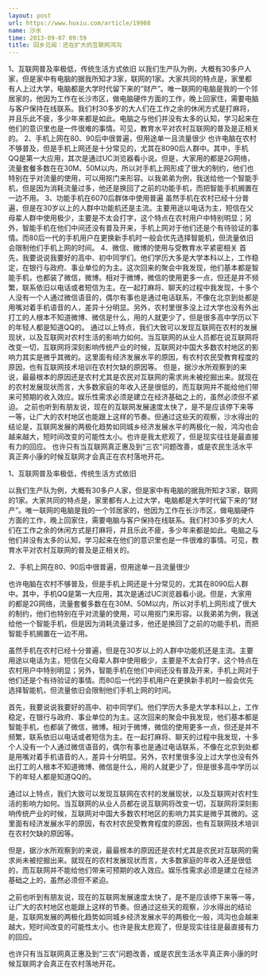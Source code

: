 ```yaml
---
layout: post
url: https://www.huxiu.com/article/19988
name: 沙水
time: 2013-09-07 09:59
title: 回乡见闻：还在扩大的互联网鸿沟
---
```

1、互联网普及率极低，传统生活方式依旧 以我们生产队为例，大概有30多户人家，但是家中有电脑的据我所知才3家，联网的1家。大家共同的特点是，家里都有人上过大学，电脑都是大学时代留下来的“财产”。唯一联网的电脑是我的一个邻居家的，他因为工作在长沙市区，做电脑硬件方面的工作，晚上回家住，需要电脑与客户保持在线联系。我们村30多岁的大人们在工作之余的休闲方式是打麻将，并且乐此不疲，多少年来都是如此。电脑之与他们并没有太多的认知，学习起来在他们的意识里也是一件很难的事情。可见，教育水平对农村互联网的普及是正相关的。 2、手机上网在80、90后中很普遍，但用途单一且流量很少 也许电脑在农村不够普及，但是手机上网还是十分常见的，尤其在8090后人群中。其中，手机QQ是第一大应用，其次是通过UC浏览器看小说。但是，大家用的都是2G网络，流量套餐多数在在30M、50M以内，所以对手机上网形成了很大的制约，他们也特别在乎对流量的使用，可以用抠门来形容。以我弟弟为例，我送给他一个智能手机，但是因为消耗流量过多，他还是换回了之前的功能手机，而把智能手机搁置在一边不用。 3、功能手机在6070后群体中使用普遍 虽然手机在农村已经十分普遍，但是在30岁以上的人群中功能机还是主流。主要用途以电话为主，短信在父母辈人群中使用极少，主要是不太会打字，这个特点在农村用户中特别明显；另外，智能手机在他们中间还没有普及开来，手机上网对于他们还是个有待验证的事情。而80后一代的手机用户在更换新手机时一般会优先选择智能机，但流量依旧会限制他们手机上网的时间。 4、微信、微博的使用与受教育水平紧密相关 首先，我要说说我要好的高中、初中同学们。他们学历大多是大学本科以上，工作稳定，在银行与政府、事业单位的为主。这次回来的聚会中我发现，他们基本都是智能手机，也都装了微信，微博。相对于微博，微信的使用更多一点，但还是并不频繁，联系依旧以电话或者短信为主。在一起打麻将、聊天的过程中我发现，十多个人没有一个人通过微信语音的，偶尔有事也是通过电话联系，不像在北京到处都是用嘴对着手机语音的人，差异十分明显。另外，农村里很多没上过大学也没有外出打工的人根本不知道微博、微信是什么，用的人就更少了，但是很多高中学历以下的年轻人都是知道QQ的。 通过以上特点，我们大致可以发现互联网在农村的发展现状，以及互联网对农村生活的影响力如何。当互联网的从业人员都在说互联网将改变一切，互联网将深刻影响传统产业的时候，互联网对中国大多数农村地区的影响力其实是微乎其微的。这里面有经济发展水平的原因，有农村农民受教育程度的原因，也有互联网技术培训在农村欠缺的原因等。 但是，据沙水所观察到的来说，最最根本的原因还是农村尤其是农民对互联网的需求尚未被挖掘出来。就现在的农村发展现状而言，大多数家庭的年收入还是很低的，而互联网并不能给他们带来可预期的收入效应。娱乐性需求必须是建立在经济基础之上的，虽然必须但不紧迫。 之前也听到有朋友说，现在的互联网发展速度太快了，是不是应该停下来等一等，让广大的农村地区也能跟上这样的节奏。但通过这些天的观察，沙水得出的结论是，互联网发展的两极化趋势如同城乡经济发展水平的两极化一般，鸿沟也会越来越大，短时间改变的可能性太小。也许是我太悲观了，但是现实往往是最直接有力的回应。 也许只有当互联网真正惠及到“三农”问题改善，或是农民生活水平真正奔小康的时候互联网才会真正在农村落地开花。

1、互联网普及率极低，传统生活方式依旧

以我们生产队为例，大概有30多户人家，但是家中有电脑的据我所知才3家，联网的1家。大家共同的特点是，家里都有人上过大学，电脑都是大学时代留下来的“财产”。唯一联网的电脑是我的一个邻居家的，他因为工作在长沙市区，做电脑硬件方面的工作，晚上回家住，需要电脑与客户保持在线联系。我们村30多岁的大人们在工作之余的休闲方式是打麻将，并且乐此不疲，多少年来都是如此。电脑之与他们并没有太多的认知，学习起来在他们的意识里也是一件很难的事情。可见，教育水平对农村互联网的普及是正相关的。

2、手机上网在80、90后中很普遍，但用途单一且流量很少

也许电脑在农村不够普及，但是手机上网还是十分常见的，尤其在8090后人群中。其中，手机QQ是第一大应用，其次是通过UC浏览器看小说。但是，大家用的都是2G网络，流量套餐多数在在30M、50M以内，所以对手机上网形成了很大的制约，他们也特别在乎对流量的使用，可以用抠门来形容。以我弟弟为例，我送给他一个智能手机，但是因为消耗流量过多，他还是换回了之前的功能手机，而把智能手机搁置在一边不用。

虽然手机在农村已经十分普遍，但是在30岁以上的人群中功能机还是主流。主要用途以电话为主，短信在父母辈人群中使用极少，主要是不太会打字，这个特点在农村用户中特别明显；另外，智能手机在他们中间还没有普及开来，手机上网对于他们还是个有待验证的事情。而80后一代的手机用户在更换新手机时一般会优先选择智能机，但流量依旧会限制他们手机上网的时间。

首先，我要说说我要好的高中、初中同学们。他们学历大多是大学本科以上，工作稳定，在银行与政府、事业单位的为主。这次回来的聚会中我发现，他们基本都是智能手机，也都装了微信，微博。相对于微博，微信的使用更多一点，但还是并不频繁，联系依旧以电话或者短信为主。在一起打麻将、聊天的过程中我发现，十多个人没有一个人通过微信语音的，偶尔有事也是通过电话联系，不像在北京到处都是用嘴对着手机语音的人，差异十分明显。另外，农村里很多没上过大学也没有外出打工的人根本不知道微博、微信是什么，用的人就更少了，但是很多高中学历以下的年轻人都是知道QQ的。

通过以上特点，我们大致可以发现互联网在农村的发展现状，以及互联网对农村生活的影响力如何。当互联网的从业人员都在说互联网将改变一切，互联网将深刻影响传统产业的时候，互联网对中国大多数农村地区的影响力其实是微乎其微的。这里面有经济发展水平的原因，有农村农民受教育程度的原因，也有互联网技术培训在农村欠缺的原因等。

但是，据沙水所观察到的来说，最最根本的原因还是农村尤其是农民对互联网的需求尚未被挖掘出来。就现在的农村发展现状而言，大多数家庭的年收入还是很低的，而互联网并不能给他们带来可预期的收入效应。娱乐性需求必须是建立在经济基础之上的，虽然必须但不紧迫。

之前也听到有朋友说，现在的互联网发展速度太快了，是不是应该停下来等一等，让广大的农村地区也能跟上这样的节奏。但通过这些天的观察，沙水得出的结论是，互联网发展的两极化趋势如同城乡经济发展水平的两极化一般，鸿沟也会越来越大，短时间改变的可能性太小。也许是我太悲观了，但是现实往往是最直接有力的回应。

也许只有当互联网真正惠及到“三农”问题改善，或是农民生活水平真正奔小康的时候互联网才会真正在农村落地开花。

